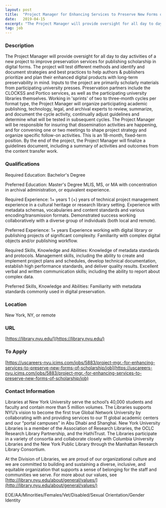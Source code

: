 ```yaml
---
layout: post
title:  "Project Manager for Enhancing Services to Preserve New Forms of Scholarship - NYU Division of Libraries"
date:   2019-04-15
excerpt: "The Project Manager will provide oversight for all day to day activities of a new project to improve preservation services for publishing scholarship in digital forms. The project will test different methods and identify and document strategies and best practices to help authors & publishers prioritize and plan their enhanced..."
tag: job
---
```


### Description   

The Project Manager will provide oversight for all day to day activities of a new project to improve preservation services for publishing scholarship in digital forms. The project will test different methods and identify and document strategies and best practices to help authors & publishers prioritize and plan their enhanced digital products with long-term preservability in mind. Inputs to the project are primarily scholarly materials from participating university presses. Preservation partners include the CLOCKSS and Portico services, as well as the participating university libraries themselves. Working in 'sprints' of two to three-month cycles per format type, the Project Manager will organize participating academic publishing, technology, legal, and archival experts to review, summarize, and document the cycle activity, continually adjust guidelines and determine what will be tested in subsequent cycles. The Project Manager will be responsible for insuring that dissemination activities are happening, and for convening one or two meetings to shape project strategy and organize specific follow-on activities. This is an 18-month, fixed-term position. By the end of the project, the Project Manager will finalize a guidelines document, including a summary of activities and outcomes from the content transfer work.





### Qualifications   

Required Education: Bachelor's Degree

Preferred Education: Master's Degree MLIS, MS, or MA with concentration in archival administration, or equivalent experience.

Required Experience: 1+ years 1 (+) years of technical project management experience in a cultural heritage or research library setting. Experience with metadata schemas, vocabularies and content standards and various encoding/transmission formats. Demonstrated success working collaboratively with a diverse group of individuals (both local and remote).

Preferred Experience: 1+ years Experience working with digital library or publishing projects of significant complexity. Familiarity with complex digital objects and/or publishing workflow.

Required Skills, Knowledge and Abilities: Knowledge of metadata standards and protocols. Management skills, including the ability to create and implement project plans and schedules, develop technical documentation, establish high performance standards, and deliver quality results. Excellent verbal and written communication skills; including the ability to report about complex data.

Preferred Skills, Knowledge and Abilities: Familiarity with metadata standards commonly used in digital preservation.




### Location   

New York, NY, or remote


### URL   

[https://library.nyu.edu/](https://library.nyu.edu/)

### To Apply   

[https://uscareers-nyu.icims.com/jobs/5883/project-mgr.-for-enhancing-services-to-preserve-new-forms-of-scholarship/job](https://uscareers-nyu.icims.com/jobs/5883/project-mgr.-for-enhancing-services-to-preserve-new-forms-of-scholarship/job)




### Contact Information   

Libraries at New York University serve the school’s 40,000 students and faculty and contain more than 5 million volumes. The Libraries supports NYU’s vision to become the first true Global Network University by collaborating with and providing services to our 11 global academic centers and our “portal campuses” in Abu Dhabi and Shanghai. New York University Libraries is a member of the Association of Research Libraries, the OCLC Research Library Partnership, and the HathiTrust. The Libraries participate in a variety of consortia and collaborate closely with Columbia University Libraries and the New York Public Library through the Manhattan Research Library Consortium.

At the Division of Libraries, we are proud of our organizational culture and we are committed to building and sustaining a diverse, inclusive, and equitable organization that supports a sense of belonging for the staff and communities we serve. For more about our values, see [http://library.nyu.edu/about/general/values/](http://library.nyu.edu/about/general/values/)

EOE/AA/Minorities/Females/Vet/Disabled/Sexual Orientation/Gender Identity

